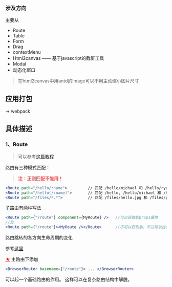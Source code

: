 ### 涉及方向

主要从
- Route
- Table
- Form
- Drag
- contextMenu
- Html2canvas —— 基于javascript的截屏工具
- Modal
- 动态化窗口



> 在html2canvas中用antd的Image可以不用主动缩小图片尺寸

## 应用打包

-> webpack


## 具体描述

### 1、Route

> 可以参考[这篇教程](http://react-guide.github.io/react-router-cn/docs/guides/basics/RouteMatching.html)


路由有三种模式匹配：
> <span style="color: red;">注：正则匹配不能用！</span>
```jsx
<Route path="/hello/:name">         // 匹配 /hello/michael 和 /hello/ryan
<Route path="/hello(/:name)">       // 匹配 /hello, /hello/michael 和 /hello/ryan
<Route path="/files/*.*">           // 匹配 /files/hello.jpg 和 /files/path/to/hello.jpg
```


子路由有两种写法
```jsx
<Route path={"/route"} component={MyRoute} />   //可以获取到props属性
//及
<Route path={"/route"}><MyRoute /></Route>      //不可以获取到，不过可以在export地方加上withRouter方法包裹
```


路由跳转的各方向生命周期的变化

参考[这里](http://react-guide.github.io/react-router-cn/docs/guides/advanced/ComponentLifecycle.html)

<span style="color: red; text-decoration: underline;">★</span> 主路由下添加

```jsx
<BrowserRouter basename={"/route"}> ... </BrowserRouter>
```

可以起一个基础路由的作用。
这样可以在复杂路由结构中解脱。
